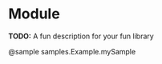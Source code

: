 [//]: # (TODO: Replace <PROJECT> with the same project name used in gradle.properties)
# Module <PROJECT>

**TODO:** A fun description for your fun library

@sample samples.Example.mySample